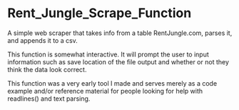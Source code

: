 # Rent_Jungle_Scrape_Function
A simple web scraper that takes info from a table RentJungle.com, parses it, and appends it to a csv.

This function is somewhat interactive. It will prompt the user to input information such as save location of the file output and whether or not they think the data look correct.

This function was a very early tool I made and serves merely as a code example and/or reference material for people looking for help with readlines() and text parsing.
